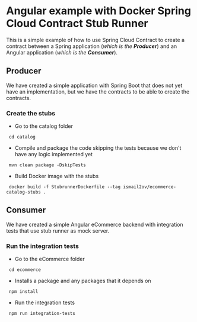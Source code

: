 # Angular example with Docker Spring Cloud Contract Stub Runner

This is a simple example of how to use Spring Cloud Contract to create a contract between a Spring application (_which is the **Producer**_) and an Angular application (_which is the **Consumer**_).

## Producer

We have created a simple application with Spring Boot that does not yet have an implementation, but we have the contracts to be able to create the contracts.

### Create the stubs

- Go to the catalog folder  
``` shell
 cd catalog
```  

- Compile and package the code skipping the tests because we don't have any logic implemented yet  
``` shell
 mvn clean package -DskipTests
```  

- Build Docker image with the stubs  
``` shell
 docker build -f StubrunnerDockerfile --tag ismail2ov/ecommerce-catalog-stubs .
```


## Consumer
We have created a simple Angular eCommerce backend with integration tests that use stub runner as mock server.  

### Run the integration tests

- Go to the eCommerce folder  
``` shell
 cd ecommerce
```  

- Installs a package and any packages that it depends on  
``` shell
 npm install
```

- Run the integration tests  
``` shell
 npm run integration-tests
```

